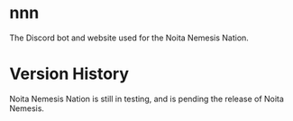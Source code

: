 # nnn
The Discord bot and website used for the Noita Nemesis Nation.

# Version History
Noita Nemesis Nation is still in testing, and is pending the release of Noita Nemesis.
